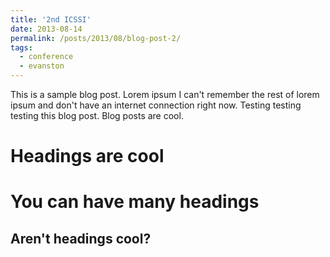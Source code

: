```yaml
---
title: '2nd ICSSI'
date: 2013-08-14
permalink: /posts/2013/08/blog-post-2/
tags:
  - conference
  - evanston
---
```


This is a sample blog post. Lorem ipsum I can't remember the rest of lorem ipsum and don't have an internet connection right now. Testing testing testing this blog post. Blog posts are cool.

Headings are cool
======

You can have many headings
======

Aren't headings cool?
------